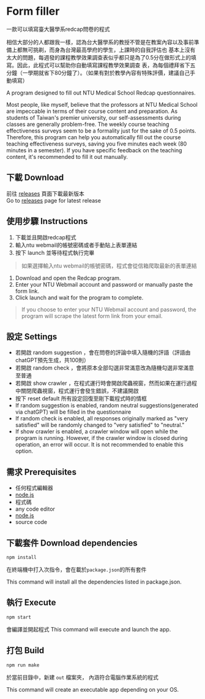 # Form filler

一款可以填寫臺大醫學系redcap問卷的程式

相信大部分的人都跟我一樣，認為台大醫學系的教授不管是在教案內容以及事前準備上都無可挑剃，而身為台灣最高學府的學生，上課時的自我評估也
基本上沒有太大的問題，每週發的課程教學效果調查表似乎都只是為了0.5分在做形式上的填寫。因此，此程式可以幫助你自動填寫課程教學效果調查
表，為每個禮拜省下五分鐘（一學期就省下80分鐘了）。（如果有對於教學內容有特殊評價，建議自己手動填寫）

A program designed to fill out NTU Medical School Redcap questionnaires.

Most people, like myself, believe that the professors at NTU Medical School are impeccable in terms of their course content and preparation. As students of Taiwan's premier university, our self-assessments during classes are generally problem-free. The weekly course teaching effectiveness surveys seem to be a formality just for the sake of 0.5 points. Therefore, this program can help you automatically fill out the course teaching effectiveness surveys, saving you five minutes each week (80 minutes in a semester). If you have specific feedback on the teaching content, it's recommended to fill it out manually.

## 下載 Download

前往 [releases](https://github.com/Yu-hc/form_filler/releases) 頁面下載最新版本\
Go to [releases](https://github.com/Yu-hc/form_filler/releases) page for latest release

## 使用步驟 Instructions

1. 下載並且開啟redcap程式
2. 輸入ntu webmail的帳號密碼或者手動貼上表單連結
3. 按下 launch 並等待程式執行完畢

> 如果選擇輸入ntu webmail的帳號密碼，程式會從信箱爬取最新的表單連結

1. Download and open the Redcap program.
2. Enter your NTU Webmail account and password or manually paste the form link.
3. Click launch and wait for the program to complete.

> If you choose to enter your NTU Webmail account and password, the program will scrape the latest form link from your email.

## 設定 Settings

- 若開啟 random suggestion ，會在問卷的評論中填入隨機的評語（評語由chatGPT預先生成，共100則）
- 若開啟 random check ，會將原本全部勾選非常滿意改為隨機勾選非常滿意至普通
- 若開啟 show crawler ，在程式運行時會開啟爬蟲視窗，然而如果在運行過程中關閉爬蟲視窗，程式運行會發生錯誤，不建議開啟
- 按下 reset default 所有設定回復至剛下載程式時的情框
- If random suggestion is enabled, random neutral suggestions(generated via chatGPT) will be filled in the questionnaire
- If random check is enabled, all responses originally marked as "very satisfied" will be randomly changed to "very satisfied" to "neutral."
- If show crawler is enabled, a crawler window will open while the program is running. However, if the crawler window is closed during operation, an error will occur. It is not recommended to enable this option.


## 需求 Prerequisites

- 任何程式編輯器
- [node.js](https://nodejs.org/en)
- 程式碼
- any code editor
- [node.js](https://nodejs.org/en)
- source code

## 下載套件 Download dependencies

``` shell script
npm install
```

在終端機中打入次指令，會在載於`package.json`的所有套件

This command will install all the dependencies listed in package.json.


## 執行 Execute

``` shell script
npm start
```

會編譯並開起程式
This command will execute and launch the app.

## 打包 Build

``` shell script
npm run make
```

於當前目錄中，新建 `out` 檔案夾， 內涵符合電腦作業系統的程式

This command will create an executable app depending on your OS.
